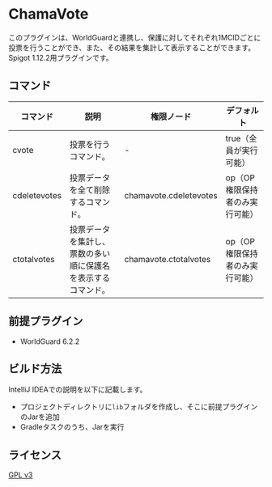 # ChamaVote

このプラグインは、WorldGuardと連携し、保護に対してそれぞれ1MCIDごとに投票を行うことができ、また、その結果を集計して表示することができます。
Spigot 1.12.2用プラグインです。

## コマンド

| コマンド     | 説明                                                         | 権限ノード             | デフォルト                     | 
| ------------ | ------------------------------------------------------------ | ---------------------- | ------------------------------ | 
| cvote        | 投票を行うコマンド。                                         | -                      | true（全員が実行可能）         | 
| cdeletevotes | 投票データを全て削除するコマンド。                           | chamavote.cdeletevotes | op（OP権限保持者のみ実行可能） | 
| ctotalvotes  | 投票データを集計し、票数の多い順に保護名を表示するコマンド。 | chamavote.ctotalvotes  | op（OP権限保持者のみ実行可能） | 

## 前提プラグイン

* WorldGuard 6.2.2

## ビルド方法

IntelliJ IDEAでの説明を以下に記載します。

* プロジェクトディレクトリに`lib`フォルダを作成し、そこに前提プラグインのJarを追加
* Gradleタスクのうち、Jarを実行

## ライセンス

[GPL v3](LICENSE)
